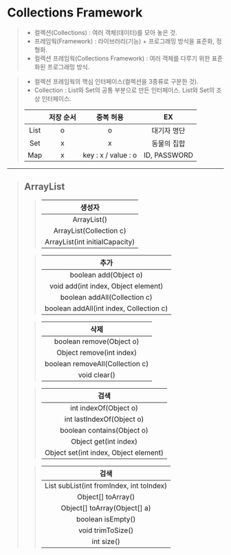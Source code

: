 # Collections Framework

> - 컬렉션(Collections) : 여러 객체(데이터)를 모아 놓은 것.
> - 프레임웍(Framework) : 라이브러리(기능) + 프로그래밍 방식을 표준화, 정형화.
> - 컬렉션 프레임웍(Collections Framework) : 여러 객체를 다루기 위한 표준화된 프로그래밍 방식.

> - 컬렉션 프레임웍의 핵심 인터페이스(컬렉션을 3종류로 구분한 것).
> - Collection : List와 Set의 공통 부분으로 만든 인터페이스. List와 Set의 조상 인터페이스.
>
> |   | 저장 순서 | 중복 허용 | EX |
> |:---:|:---:|:---:|:---:|
> | List | o | o | 대기자 명단 |
> | Set | x | x | 동물의 집합 |
> | Map | x | key : x / value : o | ID, PASSWORD |

___

> ## ArrayList
> 
> > | 생성자 |
> > |:----:|
> > | ArrayList() |
> > | ArrayList(Collection c) |
> > | ArrayList(int initialCapacity) |
>
> > | 추가 |
> > |:----:|
> > | boolean add(Object o) |
> > | void add(int index, Object element) |
> > | boolean addAll(Collection c) |
> > | boolean addAll(int index, Collection c) |
>
> > | 삭제 |
> > |:----:|
> > | boolean remove(Object o) |
> > | Object remove(int index) |
> > | boolean removeAll(Collection c) |
> > | void clear() |
> 
> > | 검색 |
> > |:----:|
> > | int indexOf(Object o) |
> > | int lastIndexOf(Object o) |
> > | boolean contains(Object o) |
> > | Object get(int index) |
> > | Object set(int index, Object element) |
> 
> > | 검색 |
> > |:----:|
> > | List subList(int fromIndex, int toIndex) |
> > | Object[] toArray() |
> > | Object[] toArray(Object[] a) |
> > | boolean isEmpty() |
> > | void trimToSize() |
> > | int size() |
